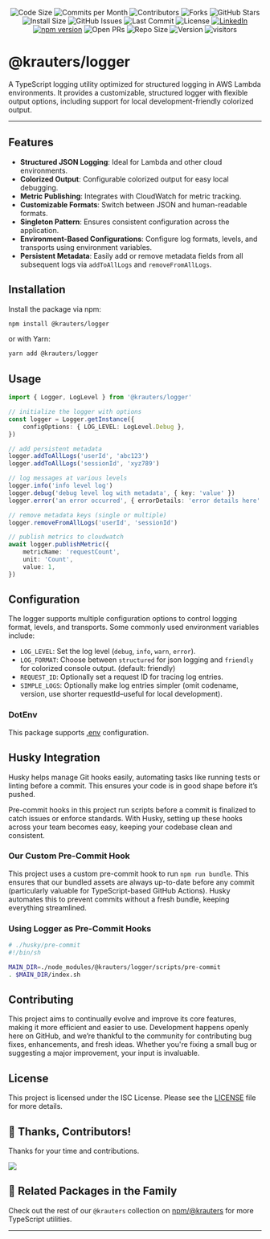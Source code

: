 <div align="center">

![Code Size](https://img.shields.io/github/languages/code-size/krauters/logger)
![Commits per Month](https://img.shields.io/github/commit-activity/m/krauters/logger)
![Contributors](https://img.shields.io/github/contributors/krauters/logger)
![Forks](https://img.shields.io/github/forks/krauters/logger)
![GitHub Stars](https://img.shields.io/github/stars/krauters/logger)
![Install Size](https://img.shields.io/npm/npm/dw/@krauters%2Flogger)
![GitHub Issues](https://img.shields.io/github/issues/krauters/logger)
![Last Commit](https://img.shields.io/github/last-commit/krauters/logger)
![License](https://img.shields.io/github/license/krauters/logger)
<a href="https://www.linkedin.com/in/coltenkrauter" target="_blank"><img src="https://img.shields.io/badge/LinkedIn-%230077B5.svg?&style=flat-square&logo=linkedin&logoColor=white" alt="LinkedIn"></a>
[![npm version](https://img.shields.io/npm/v/@krauters%2Flogger.svg?style=flat-square)](https://www.npmjs.org/package/@krauters/logger)
![Open PRs](https://img.shields.io/github/issues-pr/krauters/logger)
![Repo Size](https://img.shields.io/github/repo-size/krauters/logger)
![Version](https://img.shields.io/github/v/release/krauters/logger)
![visitors](https://visitor-badge.laobi.icu/badge?page_id=krauters/logger)

</div>

# @krauters/logger

A TypeScript logging utility optimized for structured logging in AWS Lambda environments. It provides a customizable, structured logger with flexible output options, including support for local development-friendly colorized output.

---
## Features

- **Structured JSON Logging**: Ideal for Lambda and other cloud environments.
- **Colorized Output**: Configurable colorized output for easy local debugging.
- **Metric Publishing**: Integrates with CloudWatch for metric tracking.
- **Customizable Formats**: Switch between JSON and human-readable formats.
- **Singleton Pattern**: Ensures consistent configuration across the application.
- **Environment-Based Configurations**: Configure log formats, levels, and transports using environment variables.
- **Persistent Metadata**: Easily add or remove metadata fields from all subsequent logs via `addToAllLogs` and `removeFromAllLogs`.

## Installation

Install the package via npm:

```sh
npm install @krauters/logger
```

or with Yarn:

```sh
yarn add @krauters/logger
```

## Usage

```typescript
import { Logger, LogLevel } from '@krauters/logger'

// initialize the logger with options
const logger = Logger.getInstance({
    configOptions: { LOG_LEVEL: LogLevel.Debug },
})

// add persistent metadata
logger.addToAllLogs('userId', 'abc123')
logger.addToAllLogs('sessionId', 'xyz789')

// log messages at various levels
logger.info('info level log')
logger.debug('debug level log with metadata', { key: 'value' })
logger.error('an error occurred', { errorDetails: 'error details here' })

// remove metadata keys (single or multiple)
logger.removeFromAllLogs('userId', 'sessionId')

// publish metrics to cloudwatch
await logger.publishMetric({
    metricName: 'requestCount',
    unit: 'Count',
    value: 1,
})
```

## Configuration

The logger supports multiple configuration options to control logging format, levels, and transports. Some commonly used environment variables include:

- `LOG_LEVEL`: Set the log level (`debug`, `info`, `warn`, `error`).
- `LOG_FORMAT`: Choose between `structured` for json logging and `friendly` for colorized console output. (default: friendly)
- `REQUEST_ID`: Optionally set a request ID for tracing log entries.
- `SIMPLE_LOGS`: Optionally make log entries simpler (omit codename, version, use shorter requestId–useful for local development).

### DotEnv

This package supports [.env](https://www.npmjs.com/package/dotenv) configuration.

## Husky Integration

Husky helps manage Git hooks easily, automating tasks like running tests or linting before a commit. This ensures your code is in good shape before it’s pushed.

Pre-commit hooks in this project run scripts before a commit is finalized to catch issues or enforce standards. With Husky, setting up these hooks across your team becomes easy, keeping your codebase clean and consistent.

### Our Custom Pre-Commit Hook

This project uses a custom pre-commit hook to run `npm run bundle`. This ensures that our bundled assets are always up-to-date before any commit (particularly valuable for TypeScript-based GitHub Actions). Husky automates this to prevent commits without a fresh bundle, keeping everything streamlined.

### Using Logger as Pre-Commit Hooks

```sh
# ./husky/pre-commit
#!/bin/sh

MAIN_DIR=./node_modules/@krauters/logger/scripts/pre-commit
. $MAIN_DIR/index.sh
```

## Contributing

This project aims to continually evolve and improve its core features, making it more efficient and easier to use. Development happens openly here on GitHub, and we’re thankful to the community for contributing bug fixes, enhancements, and fresh ideas. Whether you're fixing a small bug or suggesting a major improvement, your input is invaluable.

## License

This project is licensed under the ISC License. Please see the [LICENSE](./LICENSE) file for more details.

## 🥂 Thanks, Contributors!

Thanks for your time and contributions.

<a href="https://github.com/krauters/logger/graphs/contributors">
  <img src="https://contrib.rocks/image?repo=krauters/logger" />
</a>

## 🔗 Related Packages in the Family
Check out the rest of our `@krauters` collection on [npm/@krauters](https://www.npmjs.com/search?q=%40krauters) for more TypeScript utilities.

---
